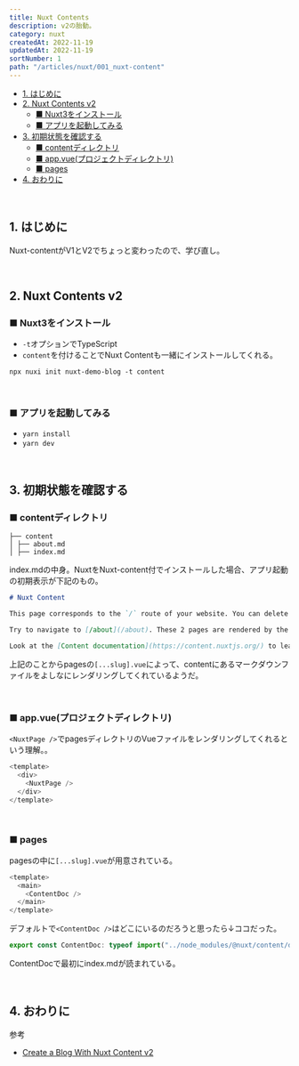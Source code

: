 ```yaml
---
title: Nuxt Contents
description: v2の胎動。
category: nuxt
createdAt: 2022-11-19
updatedAt: 2022-11-19
sortNumber: 1
path: "/articles/nuxt/001_nuxt-content"
---
```


<nuxt-content-wrapper>

- [1. はじめに](#1-はじめに)
- [2. Nuxt Contents v2](#2-nuxt-contents-v2)
  - [■ Nuxt3をインストール](#-nuxt3をインストール)
  - [■ アプリを起動してみる](#-アプリを起動してみる)
- [3. 初期状態を確認する](#3-初期状態を確認する)
  - [■ contentディレクトリ](#-contentディレクトリ)
  - [■ app.vue(プロジェクトディレクトリ)](#-appvueプロジェクトディレクトリ)
  - [■ pages](#-pages)
- [4. おわりに](#4-おわりに)

<br>

## 1. はじめに
Nuxt-contentがV1とV2でちょっと変わったので、学び直し。

<br>

## 2. Nuxt Contents v2

### ■ Nuxt3をインストール
- `-t`オプションでTypeScript
- `content`を付けることでNuxt Contentも一緒にインストールしてくれる。

```
npx nuxi init nuxt-demo-blog -t content
```

<br>

### ■ アプリを起動してみる
- `yarn install`
- `yarn dev`


<br>

## 3. 初期状態を確認する

### ■ contentディレクトリ
```
├── content
│ ├── about.md
│ ├── index.md

```

index.mdの中身。NuxtをNuxt-content付でインストールした場合、アプリ起動の初期表示が下記のもの。

```md
# Nuxt Content

This page corresponds to the `/` route of your website. You can delete it or create another file in the `content/` directory.

Try to navigate to [/about](/about). These 2 pages are rendered by the `pages/[...slug].vue` component.

Look at the [Content documentation](https://content.nuxtjs.org/) to learn more.

```

上記のことからpagesの`[...slug].vue`によって、contentにあるマークダウンファイルをよしなにレンダリングしてくれているようだ。

<br>

### ■ app.vue(プロジェクトディレクトリ)
`<NuxtPage />`でpagesディレクトリのVueファイルをレンダリングしてくれるという理解。。

```js
<template>
  <div>
    <NuxtPage />
  </div>
</template>
```

<br>

### ■ pages
pagesの中に`[...slug].vue`が用意されている。

```js
<template>
  <main>
    <ContentDoc />
  </main>
</template>

```

デフォルトで`<ContentDoc />`はどこにいるのだろうと思ったら↓ココだった。
```js
export const ContentDoc: typeof import("../node_modules/@nuxt/content/dist/runtime/components/ContentDoc.vue")['default']
```

ContentDocで最初にindex.mdが読まれている。


<br>

## 4. おわりに


参考
- [Create a Blog With Nuxt Content v2](https://mokkapps.de/blog/create-a-blog-with-nuxt-content-v2/)

</nuxt-content-wrapper>
